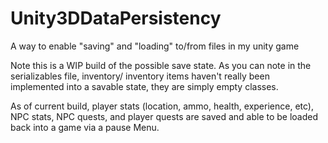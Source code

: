 # Unity3DDataPersistency
A way to enable "saving" and "loading" to/from files in my unity game

Note this is a WIP build of the possible save state. As you can note in the serializables file, inventory/ inventory items
haven't really been implemented into a savable state, they are simply empty classes.

As of current build, player stats (location, ammo, health, experience, etc), NPC stats, NPC quests, and player quests are 
saved and able to be loaded back into a game via a pause Menu.
